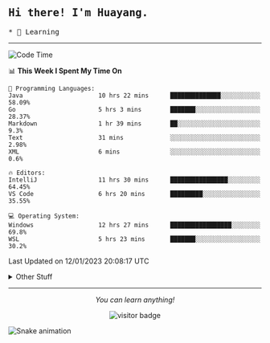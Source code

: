 <h2>
    <samp>Hi there! I'm Huayang.</samp>
</h2>
<p>
    <samp>
        * 🧐 Learning
    </samp>
</p>



<hr>


<!--START_SECTION:waka-->
![Code Time](http://img.shields.io/badge/Code%20Time-364%20hrs%206%20mins-blue)

📊 **This Week I Spent My Time On** 

```text
💬 Programming Languages: 
Java                     10 hrs 22 mins      ██████████████░░░░░░░░░░░   58.09% 
Go                       5 hrs 3 mins        ███████░░░░░░░░░░░░░░░░░░   28.37% 
Markdown                 1 hr 39 mins        ██░░░░░░░░░░░░░░░░░░░░░░░   9.3% 
Text                     31 mins             ░░░░░░░░░░░░░░░░░░░░░░░░░   2.98% 
XML                      6 mins              ░░░░░░░░░░░░░░░░░░░░░░░░░   0.6%

🔥 Editors: 
IntelliJ                 11 hrs 30 mins      ████████████████░░░░░░░░░   64.45% 
VS Code                  6 hrs 20 mins       █████████░░░░░░░░░░░░░░░░   35.55%

💻 Operating System: 
Windows                  12 hrs 27 mins      █████████████████░░░░░░░░   69.8% 
WSL                      5 hrs 23 mins       ███████░░░░░░░░░░░░░░░░░░   30.2%

```


 Last Updated on 12/01/2023 20:08:17 UTC
<!--END_SECTION:waka-->


<details>
  <summary>Other Stuff</summary>
  <br />
<!--   
  <p align="left">
    <img height="180em" src="https://github-readme-streak-stats.herokuapp.com/?user=GuillaumeFalourd" />
    
  </p> -->

  * 🏆 Some GitHub statistical reports:
  
  <img width="100%" src="https://github-profile-trophy.vercel.app/?username=xmchxup&column=7">
  <p align="left">  
    <img height="180em" src="https://github-readme-stats.vercel.app/api?username=xmchxup&hide_border=true&show_icons=true&include_all_commits=true&bg_color=0,EC6C6C,FFD479,FFFC79,73FA79&theme=graywhite&locale=en" />
    <img height="180em" src="https://github-readme-stats.vercel.app/api/top-langs/?username=xmchxup&hide=css,scss,html&langs_count=8&hide_border=true&layout=compact&bg_color=0,73FA79,73FDFF,D783FF&theme=graywhite&locale=en" />
  </p>
  
  <img width="100%" src="https://github-profile-summary-cards.vercel.app/api/cards/profile-details?username=xmchxup&theme=github" />
 
</a>
</details>
<hr>
<p align="center">
    <i>You can learn anything!</i>
    <p align="center">
        <img src="https://visitor-badge.laobi.icu/badge?page_id=xmchxup" alt="visitor badge"/>       
    </p>
</p>

![Snake animation](https://github.com/XmchxUp/XmchxUp/blob/output/github-contribution-grid-snake.gif)


